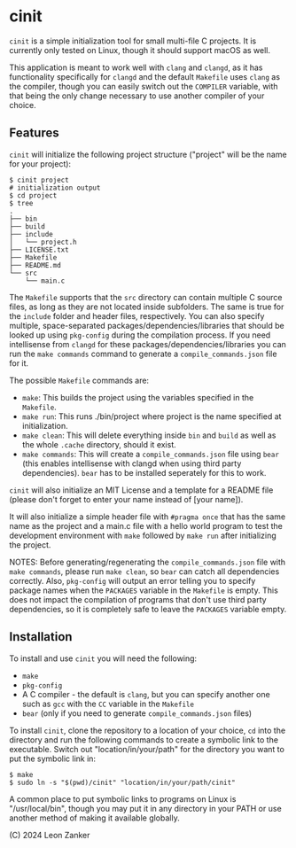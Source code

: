 # cinit

`cinit` is a simple initialization tool for small multi-file C projects. It is currently only tested on Linux, though it should support macOS as well.

This application is meant to work well with `clang` and `clangd`, as it has functionality specifically for `clangd` and the default `Makefile` uses `clang` as the compiler, though you can easily switch out the `COMPILER` variable, with that being the only change necessary to use another compiler of your choice.

## Features

`cinit` will initialize the following project structure ("project" will be the name for your project):

``` shell
$ cinit project
# initialization output
$ cd project
$ tree
.
├── bin
├── build
├── include
│   └── project.h
├── LICENSE.txt
├── Makefile
├── README.md
└── src
    └── main.c
```

The `Makefile` supports that the `src` directory can contain multiple C source files, as long as they are not located inside subfolders. The same is true for the `include` folder and header files, respectively. You can also specify multiple, space-separated packages/dependencies/libraries that should be looked up using `pkg-config` during the compilation process. If you need intellisense from `clangd` for these packages/dependencies/libraries you can run the `make commands` command to generate a `compile_commands.json` file for it.

The possible `Makefile` commands are:

- `make`: This builds the project using the variables specified in the `Makefile`.
- `make run`: This runs ./bin/project where project is the name specified at initialization.
- `make clean`: This will delete everything inside `bin` and `build` as well as the whole `.cache` directory, should it exist.
- `make commands`: This will create a `compile_commands.json` file using `bear` (this enables intellisense with clangd when using third party dependencies). `bear` has to be installed seperately for this to work.

`cinit` will also initialize an MIT License and a template for a README file (please don't forget to enter your name instead of [your name]).

It will also initialize a simple header file with `#pragma once` that has the same name as the project and a main.c file with a hello world program to test the development environment with `make` followed by `make run` after initializing the project.

NOTES: Before generating/regenerating the `compile_commands.json` file with `make commands`, please run `make clean`, so `bear` can catch all dependencies correctly. Also, `pkg-config` will output an error telling you to specify package names when the `PACKAGES` variable in the `Makefile` is empty. This does not impact the compilation of programs that don't use third party dependencies, so it is completely safe to leave the `PACKAGES` variable empty.

## Installation

To install and use `cinit` you will need the following:

- `make`
- `pkg-config`
- A C compiler - the default is `clang`, but you can specify another one such as `gcc` with the `CC` variable in the `Makefile`
- `bear` (only if you need to generate `compile_commands.json` files)

To install `cinit`, clone the repository to a location of your choice, `cd` into the directory and run the following commands to create a symbolic link to the executable. Switch out "location/in/your/path" for the directory you want to put the symbolic link in:

```shell
$ make
$ sudo ln -s "$(pwd)/cinit" "location/in/your/path/cinit"
```

A common place to put symbolic links to programs on Linux is "/usr/local/bin", though you may put it in any directory in your PATH or use another method of making it available globally.

(C) 2024 Leon Zanker
